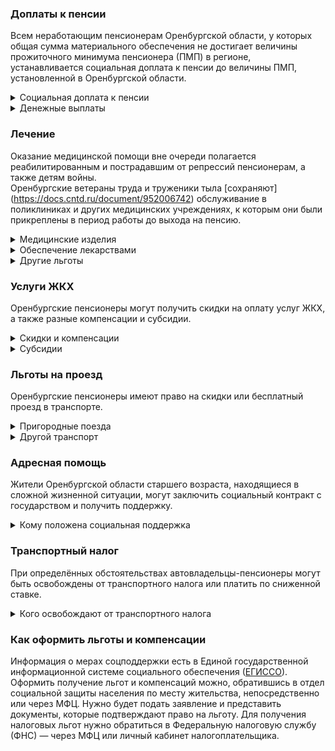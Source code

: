 ﻿### Доплаты к пенсии
Всем неработающим пенсионерам Оренбургской области, у которых общая сумма материального обеспечения не достигает величины прожиточного минимума пенсионера (ПМП) в регионе, устанавливается социальная доплата к пенсии до величины ПМП, установленной в Оренбургской области.
<details>
<summary>Социальная доплата к пенсии</summary>
Социальная доплата к пенсии до величины регионального прожиточного минимума пенсионера назначается автоматически, по данным выплатного дела о размере пенсии.
</details>
<details>

<summary>Денежные выплаты</summary>
Если пенсионер относится к льготной категории, ему положена ежемесячная денежная выплата (ЕДВ), которую регулярно индексируют.
В [Оренбургской](https://docs.cntd.ru/document/952006742) области к таким категориям относятся ветераны труда, ветераны труда области, труженики тыла, жертвы политических репрессий и дети войны (родившимся с 3 сентября 1927 года по 3 сентября 1945 года).
</details>

### Лечение
Оказание медицинской помощи вне очереди полагается реабилитированным и пострадавшим от репрессий пенсионерам, а также детям войны.  
Оренбургские ветераны труда и труженики тыла [сохраняют] (https://docs.cntd.ru/document/952006742) обслуживание в поликлиниках и других медицинских учреждениях, к которым они были прикреплены в период работы до выхода на пенсию.
<details>

<summary>Медицинские изделия</summary>
Оренбургским ветеранам труда, труженикам тыла и реабилитированным пенсионерам также [полагается]( https://docs.cntd.ru/document/952006784) бесплатное изготовление и ремонт зубных протезов. Льгота не распространяется на расходы по оплате стоимости драгоценных металлов и металлокерамики. 
</details>

<details>
<summary>Обеспечение лекарствами</summary>
Оренбургские реабилитированные и пострадавшие от репрессий пенсионеры лекарственными препаратами по назначению врача [обеспечиваются]( https://docs.cntd.ru/document/945010715) бесплатно.
</details>

<details>
<summary>Другие льготы</summary>
Труженикам тыла, реабилитированным и пострадавшим от репрессий пенсионерам и детям войны предоставляется внеочередной приём в дома-интернаты для престарелых и инвалидов и учреждения социального обслуживания.  
Пенсионерам, нуждающимся в медицинской помощи по направлению областного департамента здравоохранения или государственного медучреждения (за исключением реабилитации и санаторно-курортного лечения), а также в проезде к месту лечения, [выплачивается](https://docs.cntd.ru/document/570742553) сумма в размере до 30 000 рублей, но не более двух раз в течение календарного года.
</details>


### Услуги ЖКХ
Оренбургские пенсионеры могут получить скидки на оплату услуг ЖКХ, а также разные компенсации и субсидии. 

<details>
<summary>Скидки и компенсации</summary>
Оренбургским труженикам тыла и детям войны полностью [возмещаются]( https://docs.cntd.ru/document/952006742) расходы на оплату услуг за обращение с ТКО (вывоз мусора). Ветеранам труда компенсируется 50% абонентской платы за стационарный телефон и радио. 
Также компенсируется оплата взносов на капремонт членам семьи жертв политических репрессий и иждивенцам ветеранов труда. Компенсация рассчитывается, исходя из установленных в регионе минимального взноса на капремонт за 1 кв. метр и размера стандарта нормативной площади жилого помещения.  
Одинокие неработающие пенсионеры по достижении 70 лет освобождаются от взносов на капремонт на 50%, а с 80-летнего возраста — полностью. Льгота распространяется также на граждан указанного возраста, семья которых состоит из неработающих граждан пенсионного возраста (мужчины — старше 60 лет, женщины — 55 лет) и (или) инвалидов I и ll группы. 
Реабилитированные и пострадавшие от репрессий Оренбургскиие пенсионеры имеют право на первоочередную установку телефона бесплатно. 
Малообеспеченным пенсионерам [выплачивается] (https://docs.cntd.ru/document/570742553) социальная помощь на приобретение, замену или ремонт электрического, газового или печного оборудования. Выплата в сумме до 30 000 рублей один раз в год полагается, если по заключению компетентных органов эксплуатация указанного оборудования недопустима.
</details>

<details>
<summary>Субсидии</summary>
Семьям участников и инвалидов ВОВ максимальная доля расходов совокупного дохода семьи для получения субсидии установлена в размере 12%, а для одиноко проживающих инвалидов или семей, имеющих в своём составе двух и более инвалидов, — 15%. 

</details>

### Льготы на проезд
Оренбургские пенсионеры имеют право на скидки или бесплатный проезд в транспорте. 
<details>
<summary>Пригородные поезда</summary>
Реабилитированным пенсионерам один раз в год компенсируется стоимость поездки по территории России туда и обратно железнодорожным транспортом. При отсутствии железнодорожного сообщения за путешествие водным, воздушным или автомобильным транспортом вернут 50% затрат.
</details>
<details>
<summary>Другой транспорт</summary>
Ветераны труда, труженики тыла и жертвы политических репрессий для проезда на пассажирском автомобильном и городском наземном электрическом транспорте [приобретают]( https://docs.cntd.ru/document/439094855) социальную транспортную карту (до 60 поездок в течение месяца) за 50% стоимости.

</details>

### Адресная помощь
Жители Оренбургской области старшего возраста, находящиеся в сложной жизненной ситуации, могут заключить социальный контракт с государством и получить поддержку.

<details>
<summary>Кому положена социальная поддержка</summary>
Пенсионерам, которые по не зависящим от них причинам оказались в трудной жизненной ситуации, оказывают адресную помощь. Она может быть в виде денежных выплат, ежемесячных или единовременных, либо в натуральной форме — обеспечения продуктами питания, одеждой и обувью, медикаментами и прочее. С нуждающимися пенсионерами может быть заключён социальный контракт.

</details>

### Транспортный налог
При определённых обстоятельствах автовладельцы-пенсионеры могут быть освобождены от транспортного налога или платить по сниженной ставке. 
<details>
<summary>Кого освобождают от транспортного налога</summary>
Мужчины старше 60 лет и женщины от 55 лет на 50% [освобождаются]( https://www.nalog.gov.ru/rn77/service/tax/d1095373/) от транспортного налога на одно транспортное средство с наибольшей мощностью двигателя: легковой или грузовой автомобиль — до 100 л. с., мотоцикл (мотороллер) мощностью до 40 л. с., снегоходы, мотосани — до 50 л. с., а также катера, моторные лодки, гидроциклы и другие водные ТС — до 100 л. с. 
Инвалиды, участники ВОВ или граждане, подвергшиеся радиации, освобождаются от уплаты налога на перечисленные транспортные средства.

</details>

### Как оформить льготы и компенсации 
Информация о мерах соцподдержки есть в Единой государственной информационной системе социального обеспечения ([ЕГИССО]( http://egisso.ru/site/client/#/)). Оформить получение льгот и компенсаций можно, обратившись в отдел социальной защиты населения по месту жительства, непосредственно или через МФЦ. Нужно будет подать заявление и представить документы, которые подтверждают право на льготу. Для получения налоговых льгот нужно обратиться в Федеральную налоговую службу (ФНС) — через МФЦ или личный кабинет налогоплательщика.





























